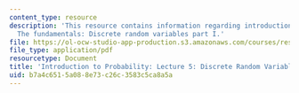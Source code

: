 ```yaml
---
content_type: resource
description: 'This resource contains information regarding introduction to probability:
  The fundamentals: Discrete random variables part I.'
file: https://ol-ocw-studio-app-production.s3.amazonaws.com/courses/res-6-012-introduction-to-probability-spring-2018/b7a4c6515a088e73c26c3583c5ca8a5a_MITRES_6_012S18_L05.pdf
file_type: application/pdf
resourcetype: Document
title: 'Introduction to Probability: Lecture 5: Discrete Random Variables Part I'
uid: b7a4c651-5a08-8e73-c26c-3583c5ca8a5a
---
```

